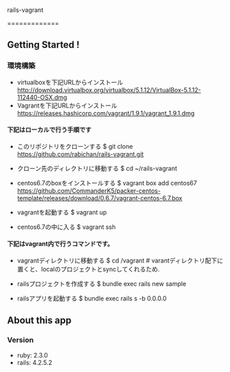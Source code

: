 rails-vagrant

=============

## Getting Started !

### 環境構築
- virtualboxを下記URLからインストール
  http://download.virtualbox.org/virtualbox/5.1.12/VirtualBox-5.1.12-112440-OSX.dmg
- Vagrantを下記URLからインストール
  https://releases.hashicorp.com/vagrant/1.9.1/vagrant_1.9.1.dmg

#### 下記はローカルで行う手順です
- このリポジトリをクローンする
  $ git clone https://github.com/rabichan/rails-vagrant.git

- クローン先のディレクトリに移動する
  $ cd ~/rails-vagrant

- centos6.7のboxをインストールする
  $ vagrant box add centos67 https://github.com/CommanderK5/packer-centos-template/releases/download/0.6.7/vagrant-centos-6.7.box

- vagrantを起動する
  $ vagrant up

- centos6.7の中に入る
  $ vagrant ssh

#### 下記はvagrant内で行うコマンドです。
- vagrantディレクトリに移動する
  $ cd /vagrant # varantディレクトリ配下に置くと、localのプロジェクトとsyncしてくれるため.

- railsプロジェクトを作成する
  $ bundle exec rails new sample

- railsアプリを起動する
  $ bundle exec rails s -b 0.0.0.0

## About this app

### Version
 - ruby: 2.3.0
 - rails: 4.2.5.2
